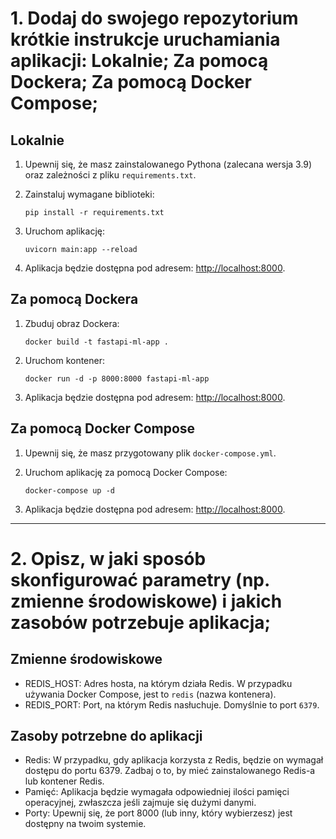 # 1. Dodaj do swojego repozytorium krótkie instrukcje uruchamiania aplikacji: Lokalnie; Za pomocą Dockera; Za pomocą Docker Compose;

## Lokalnie

1. Upewnij się, że masz zainstalowanego Pythona (zalecana wersja 3.9) oraz zależności z pliku `requirements.txt`.

2. Zainstaluj wymagane biblioteki:
    ```
    pip install -r requirements.txt
    ```
3. Uruchom aplikację:
    ```
    uvicorn main:app --reload
    ```
4. Aplikacja będzie dostępna pod adresem: [http://localhost:8000](http://localhost:8000).

## Za pomocą Dockera

1. Zbuduj obraz Dockera:
    ```
    docker build -t fastapi-ml-app .
    ```
2. Uruchom kontener:
    ```
    docker run -d -p 8000:8000 fastapi-ml-app
    ```
3. Aplikacja będzie dostępna pod adresem: [http://localhost:8000](http://localhost:8000).

## Za pomocą Docker Compose

1. Upewnij się, że masz przygotowany plik `docker-compose.yml`. 

2. Uruchom aplikację za pomocą Docker Compose:
    ```
    docker-compose up -d
    ```
3. Aplikacja będzie dostępna pod adresem: [http://localhost:8000](http://localhost:8000).

---

# 2. Opisz, w jaki sposób skonfigurować parametry (np. zmienne środowiskowe) i jakich zasobów potrzebuje aplikacja;

## Zmienne środowiskowe

- REDIS_HOST: Adres hosta, na którym działa Redis. W przypadku używania Docker Compose, jest to `redis` (nazwa kontenera).
- REDIS_PORT: Port, na którym Redis nasłuchuje. Domyślnie to port `6379`.
      
## Zasoby potrzebne do aplikacji

- Redis: W przypadku, gdy aplikacja korzysta z Redis, będzie on wymagał dostępu do portu 6379. Zadbaj o to, by mieć zainstalowanego Redis-a lub kontener Redis.
- Pamięć: Aplikacja będzie wymagała odpowiedniej ilości pamięci operacyjnej, zwłaszcza jeśli zajmuje się dużymi danymi.
- Porty: Upewnij się, że port 8000 (lub inny, który wybierzesz) jest dostępny na twoim systemie.
